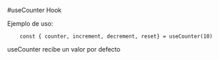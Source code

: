 #useCounter Hook

Ejemplo de uso:

```
    const { counter, increment, decrement, reset} = useCounter(10)
```

useCounter recibe un valor por defecto